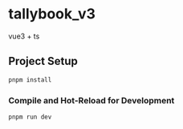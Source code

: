 # tallybook_v3

vue3 + ts

## Project Setup

```sh
pnpm install
```

### Compile and Hot-Reload for Development

```sh
pnpm run dev
```

